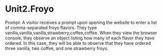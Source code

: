 # Unit2.Froyo

Prompt: A visitor receives a prompt upon opening the website to enter a list of comma-separated froyo flavors. They type vanilla,vanilla,vanilla,strawberry,coffee,coffee. When they view the browser console, they observe an object listing how many of each flavor they have ordered. In this case, they will be able to observe that they have ordered three vanilla, two coffee, and one strawberry froyo.